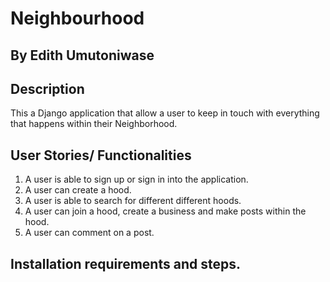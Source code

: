 # Neighbourhood

## By Edith Umutoniwase

## Description

This a Django application that allow a user to keep in touch with everything that happens within their Neighborhood.

## User Stories/ Functionalities

1. A user is able to sign up or sign in into the application.
2. A user can create a hood.
3. A user is able to search for different different hoods.
4. A user can join a hood, create a business and make posts within the hood.
5. A user can comment on a post.

## Installation requirements and steps.
